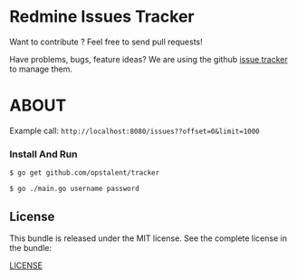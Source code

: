 Redmine Issues Tracker
======

Want to contribute ? Feel free to send pull requests!

Have problems, bugs, feature ideas?
We are using the github [issue tracker](https://github.com/opstalent/tracker/issues) to manage them.

ABOUT
==================================================

Example call: `http://localhost:8080/issues??offset=0&limit=1000`

### Install And Run

```shell
$ go get github.com/opstalent/tracker
```

```shell
$ go ./main.go username password
```

License
-------
This bundle is released under the MIT license. See the complete license in the bundle:

[LICENSE](LICENSE)
